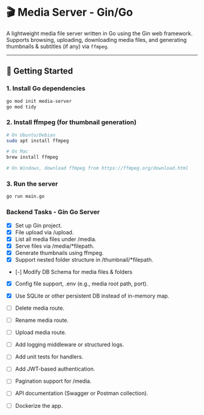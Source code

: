 # 🎬 Media Server - Gin/Go

A lightweight media file server written in Go using the Gin web framework.  
Supports browsing, uploading, downloading media files, and generating thumbnails & subtitles (if any) via `ffmpeg`.

---

## 🚀 Getting Started

### 1. Install Go dependencies

```bash
go mod init media-server
go mod tidy
```

### 2. Install ffmpeg (for thumbnail generation)

```bash
# On Ubuntu/Debian
sudo apt install ffmpeg

# On Mac
brew install ffmpeg

# On Windows, download ffmpeg from https://ffmpeg.org/download.html
```

### 3. Run the server

```bash
go run main.go
```

### Backend Tasks - Gin Go Server

- [x] Set up Gin project.
- [x] File upload via /upload.
- [x] List all media files under /media.
- [x] Serve files via /media/\*filepath.
- [x] Generate thumbnails using ffmpeg.
- [x] Support nested folder structure in /thumbnail/\*filepath.
- [-] Modify DB Schema for media files & folders
- [x] Config file support, .env (e.g., media root path, port).
- [x] Use SQLite or other persistent DB instead of in-memory map.

- [ ] Delete media route.
- [ ] Rename media route.
- [ ] Upload media route.

- [ ] Add logging middleware or structured logs.
- [ ] Add unit tests for handlers.
- [ ] Add JWT-based authentication.
- [ ] Pagination support for /media.
- [ ] API documentation (Swagger or Postman collection).
- [ ] Dockerize the app.
